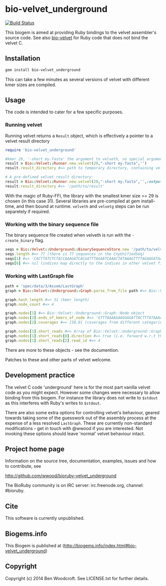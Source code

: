 # bio-velvet_underground

[![Build Status](https://secure.travis-ci.org/wwood/bioruby-velvet_underground.png)](http://travis-ci.org/wwood/bioruby-velvet_underground)

This biogem is aimed at providing Ruby bindings to the velvet assembler's source code. See also [bio-velvet](https://github.com/wwood/bioruby-velvet) for Ruby code that does not bind the velvet C.

## Installation

```sh
gem install bio-velvet_underground
```
This can take a few minutes as several versions of velvet with different kmer sizes are compiled.

## Usage

The code is intended to cater for a few specific purposes.

### Running velvet
Running velvet returns a `Result` object, which is effectively a pointer to a velvet result directory
```ruby
require 'bio-velvet_underground'

#kmer 29, '-short my.fasta' the argument to velveth, no special arguments given to velveth.
result = Bio::Velvet::Runner.new.velvet(29,"-short my.fasta",'')
result.result_directory #=> path to temporary directory, containing velvet generated files e.g. contigs.fna

# A pre-defined velvet result directory:
result = Bio::Velvet::Runner.new.velvet(29,"-short my.fasta",'',:output_assembly_path => '/path/to/result')
result.result_directory #=> '/path/to/result'
```
With the magic of Ruby-FFI, the library with the smallest kmer size >= 29 is chosen (in this case 31).
Several libraries are pre-compiled at gem install-time, and then bound at runtime. `velveth` and `velvetg`
steps can be run separetely if required.

### Working with the binary sequence file
The binary sequence file created when velveth is run with the `-create_binary` flag.

```ruby
seqs = Bio::Velvet::Underground::BinarySequenceStore.new '/path/to/velvet/directory/CnyUnifiedSeq'
seqs.length #=> 77 (there is 77 sequences in the CnyUnifiedSeq)
seqs[1] #=> 'CACTTATCTCTACCAAAGATCACGATTTAGAATCAAACTATAAAGTTTTAGAAGATAAAGTAACAACTTATACATGGGGA'
seqs[0] #=> nil (indices map directly to the indices in other velvet files)
```

### Working with LastGraph file
```ruby
path = 'spec/data/3/Assem/LastGraph'
graph = Bio::Velvet::Underground::Graph.parse_from_file path #=> Bio::Velvet::Underground::Graph object

graph.hash_length #=> 31 (kmer length)
graph.node_count #=> 4

graph.nodes[1] #=> Bio::Velvet::Underground::Graph::Node object
graph.nodes[2].ends_of_kmers_of_node #=> 'GTTTAAAAGAAGGAGATTACTTTATAAAA'
graph.nodes[2].coverages #=> [58,0] (coverages from different categories)

graph.nodes[1].short_reads #=> Array of Bio::Velvet::Underground::Graph::NodedRead objects
graph.nodes[1].short_reads[0].direction #=> true (i.e. forward w.r.t the node)
graph.nodes[1].short_reads[2].read_id #=> 4
```
There are more to these objects - see the documention.


Patches to these and other parts of velvet welcome.

## Development practice

The velvet C code 'underground' here is for the most part vanilla velvet code as you might expect.
However some changes were necessary to allow binding from this biogem. For instance the library
does not write to `$stdout` as this interferes with Ruby's writes to `$stdout`.

There are also some extra options for controlling velvet's behaviour, geared towards taking 
some of the guesswork out of the assembly process at the expense of a less resolved `LastGraph`.
These are currently non-standard modifications - get in touch with @wwood if you are interested. 
Not invoking these options should leave 'normal' velvet behaviour intact.

## Project home page

Information on the source tree, documentation, examples, issues and
how to contribute, see

  http://github.com/wwood/bioruby-velvet_underground

The BioRuby community is on IRC server: irc.freenode.org, channel: #bioruby.

## Cite

This software is currently unpublished.

## Biogems.info

This Biogem is published at (http://biogems.info/index.html#bio-velvet_underground)

## Copyright

Copyright (c) 2014 Ben Woodcroft. See LICENSE.txt for further details.

